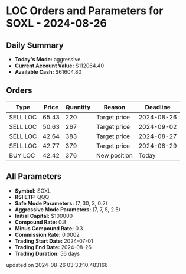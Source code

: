 # LOC Orders and Parameters for SOXL - 2024-08-26

## Daily Summary

- **Today's Mode:** aggressive
- **Current Account Value:** $112064.40
- **Available Cash:** $61604.80

## Orders

| Type | Price | Quantity | Reason | Deadline |
|------|-------|----------|--------|----------|
| SELL LOC | 65.43 | 220 | Target price | 2024-08-26 |
| SELL LOC | 50.63 | 267 | Target price | 2024-09-02 |
| SELL LOC | 42.64 | 383 | Target price | 2024-08-27 |
| SELL LOC | 42.77 | 379 | Target price | 2024-08-29 |
| BUY LOC | 42.42 | 376 | New position | Today |

## All Parameters

- **Symbol:** SOXL
- **RSI ETF:** QQQ
- **Safe Mode Parameters:** (7, 30, 3, 0.2)
- **Aggressive Mode Parameters:** (7, 7, 5, 2.5)
- **Initial Capital:** $100000
- **Compound Rate:** 0.8
- **Minus Compound Rate:** 0.3
- **Commission Rate:** 0.0002
- **Trading Start Date:** 2024-07-01
- **Trading End Date:** 2024-08-26
- **Trading Duration:** 56 days

updated on 2024-08-26 03:33:10.483166
